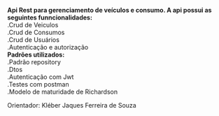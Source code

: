 <strong>Api Rest para gerenciamento de veículos e consumo. A api possui as seguintes funncionalidades:</strong><br>
.Crud de Veiculos<br>
.Crud de Consumos<br>
.Crud de Usuários<br>
.Autenticação e autorização<br>
<strong>Padrões utilizados:</strong><br>
.Padrão repository<br>
.Dtos<br>
.Autenticação com Jwt<br>
.Testes com postman<br>
.Modelo de maturidade de Richardson<br>

Orientador: Kléber Jaques Ferreira de Souza
